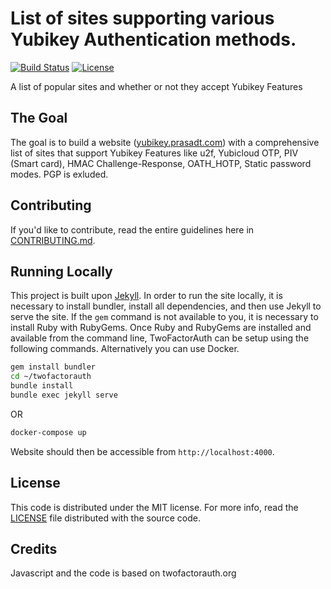 # List of sites supporting various Yubikey Authentication methods.

[![Build Status](https://travis-ci.org/tprasadtp/yubi-sites)](https://travis-ci.org/tprasadtp/yubi-sites/)
[![License](https://img.shields.io/badge/license-mit-blue.svg?style=flat)](/LICENSE)

A list of popular sites and whether or not they accept Yubikey Features

## The Goal

The goal is to build a website ([yubikey.prasadt.com](https://yubikey.prasadt.com)) with a comprehensive list of sites that support
Yubikey Features like u2f, Yubicloud OTP, PIV (Smart card), HMAC Challenge-Response, OATH_HOTP, Static password modes. PGP is exluded.

## Contributing

If you'd like to contribute, read the entire guidelines here in
[CONTRIBUTING.md][contrib].

## Running Locally

This project is built upon [Jekyll](https://jekyllrb.com/).
In order to run the site locally, it is necessary to install bundler, install all dependencies, and then use Jekyll to serve
the site. If the `gem` command is not available to you, it is necessary to install Ruby with RubyGems.
Once Ruby and RubyGems are installed and available from the command line, TwoFactorAuth can be setup using the following commands.
Alternatively you can use Docker.

``` bash
gem install bundler
cd ~/twofactorauth
bundle install
bundle exec jekyll serve
```

OR

```bash
docker-compose up
```

Website should then be accessible from `http://localhost:4000`.

## License

This code is distributed under the MIT license. For more info, read the
[LICENSE][license] file distributed with the source code.

[contrib]: /CONTRIBUTING.md
[license]: /LICENSE

## Credits

Javascript and the code is based on twofactorauth.org

